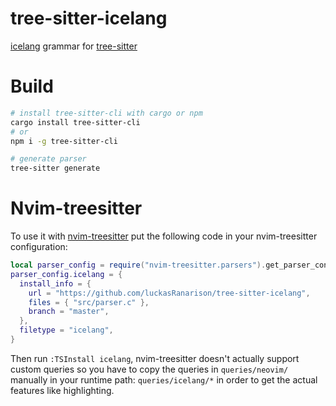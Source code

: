 # tree-sitter-icelang

[icelang](https://github.com/luckasRanarison/icelang) grammar for [tree-sitter](https://github.com/tree-sitter/tree-sitter)

# Build

```bash
# install tree-sitter-cli with cargo or npm
cargo install tree-sitter-cli
# or
npm i -g tree-sitter-cli

# generate parser
tree-sitter generate
```

# Nvim-treesitter

To use it with [nvim-treesitter](https://github.com/nvim-treesitter/nvim-treesitter/) put the following code in your nvim-treesitter configuration:

```lua
local parser_config = require("nvim-treesitter.parsers").get_parser_configs()
parser_config.icelang = {
  install_info = {
    url = "https://github.com/luckasRanarison/tree-sitter-icelang",
    files = { "src/parser.c" },
    branch = "master",
  },
  filetype = "icelang",
}
```

Then run `:TSInstall icelang`, nvim-treesitter doesn't actually support custom queries so you have to copy the queries in `queries/neovim/` manually in your runtime path: `queries/icelang/*` in order to get the actual features like highlighting.
